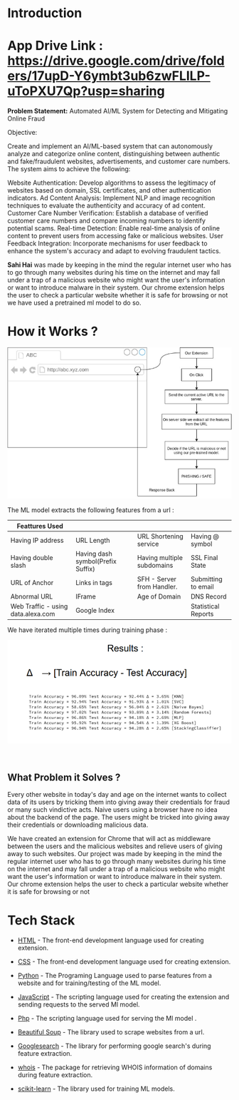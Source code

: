 
# Introduction
# App Drive Link : https://drive.google.com/drive/folders/17upD-Y6ymbt3ub6zwFLILP-uToPXU7Qp?usp=sharing

**Problem Statement:** Automated AI/ML System for Detecting and Mitigating Online Fraud

Objective:

Create and implement an AI/ML-based system that can autonomously analyze and categorize online content, distinguishing between authentic and fake/fraudulent websites, advertisements, and customer care numbers. The system aims to achieve the following:

Website Authentication: Develop algorithms to assess the legitimacy of websites based on domain, SSL certificates, and other authentication indicators.
Ad Content Analysis: Implement NLP and image recognition techniques to evaluate the authenticity and accuracy of ad content.
Customer Care Number Verification: Establish a database of verified customer care numbers and compare incoming numbers to identify potential scams.
Real-time Detection: Enable real-time analysis of online content to prevent users from accessing fake or malicious websites.
User Feedback Integration: Incorporate mechanisms for user feedback to enhance the system's accuracy and adapt to evolving fraudulent tactics.

**Sahi Hai** was made by keeping in the mind the regular internet user who has to go through many websites during his time on the internet and may fall under a trap of a malicious website who might want the user's information or want to introduce malware in their system. Our chrome extension helps the user to check a particular website whether it is safe for browsing or not we have used a pretrained ml model to do so.


# How it Works ?

![](./images/flow.jpeg)



The ML model extracts the following features from a url :


  
| Feattures     Used                  |                                   |                            |                     |
| ----------------------------------- | --------------------------------- | -------------------------- | ------------------- |
| Having IP address                   | URL Length                        | URL Shortening service     | Having @ symbol     |
| Having double slash                 | Having dash symbol(Prefix Suffix) | Having multiple subdomains | SSL Final State     |  | Domain Registration Length | Favicon | HTTP or HTTPS token in domain name | Request URL |
| URL of Anchor                       | Links in tags                     | SFH - Server from Handler. | Submitting to email |
| Abnormal URL                        | IFrame                            | Age of Domain              | DNS Record          |
| Web Traffic -  using data.alexa.com | Google Index                      |                            | Statistical Reports |
 
 
 
  We have iterated multiple times during training phase :
  
  <!-- 1. Random Forest Model ( 93.14% Accuracy )
  1. MLP Model ( 94.17% Accuracy ) -->
  ![](./images/results.png)

<br/>

## What Problem it Solves ?

 Every other website in today's day and age on the internet wants to collect data of its users by tricking them into giving away their credentials for fraud or many such vindictive acts. Naive users using a browser have no idea about the backend of the page. The users might be tricked into giving away their credentials or downloading malicious data.

We have created an extension for Chrome that will act as middleware between the users and the malicious websites and relieve users of giving away to such websites.
Our project was made by keeping in the mind the regular internet user who has to go through many websites during his time on the internet and may fall under a trap of a malicious website who might want the user's information or want to introduce malware in their system. Our chrome extension helps the user to check a particular website whether it is safe for browsing or not




# Tech Stack

- [HTML](https://www.w3schools.com/html/) - The front-end development language used for creating extension.

- [CSS](https://www.w3schools.com/css/) - The  front-end development language used for creating extension.

- [Python](https://www.python.org/) - The Programing Language used to parse features from a website and for training/testing of the ML model.
- [JavaScript](https://www.javascript.com/) - The scripting language used for creating the extension and sending  requests to the served Ml model.
- [Php](https://www.php.net/) - The scripting language used for serving the Ml model .

- [Beautiful Soup](https://pypi.org/project/beautifulsoup4/) - The library used to scrape websites from a url.
- [Googlesearch](https://pypi.org/project/googlesearch-python/) - The library for  performing google search's during feature extraction.

- [whois](https://pypi.org/project/whois/) - The package for retrieving WHOIS information of domains during feature extraction.
- [scikit-learn](https://scikit-learn.org/stable/) -
  The library used for training ML models.
<br/>
